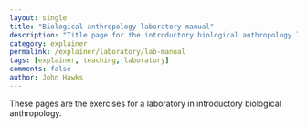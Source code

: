 ```yaml
---
layout: single 
title: "Biological anthropology laboratory manual" 
description: "Title page for the introductory biological anthropology laboratories." 
category: explainer
permalink: /explainer/laboratory/lab-manual
tags: [explainer, teaching, laboratory] 
comments: false 
author: John Hawks 
---
```


These pages are the exercises for a laboratory in introductory biological anthropology. 

